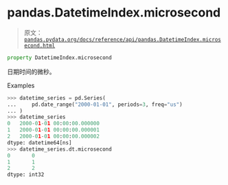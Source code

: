 # pandas.DatetimeIndex.microsecond

> 原文：[`pandas.pydata.org/docs/reference/api/pandas.DatetimeIndex.microsecond.html`](https://pandas.pydata.org/docs/reference/api/pandas.DatetimeIndex.microsecond.html)

```py
property DatetimeIndex.microsecond
```

日期时间的微秒。

Examples

```py
>>> datetime_series = pd.Series(
...     pd.date_range("2000-01-01", periods=3, freq="us")
... )
>>> datetime_series
0   2000-01-01 00:00:00.000000
1   2000-01-01 00:00:00.000001
2   2000-01-01 00:00:00.000002
dtype: datetime64[ns]
>>> datetime_series.dt.microsecond
0       0
1       1
2       2
dtype: int32 
```
